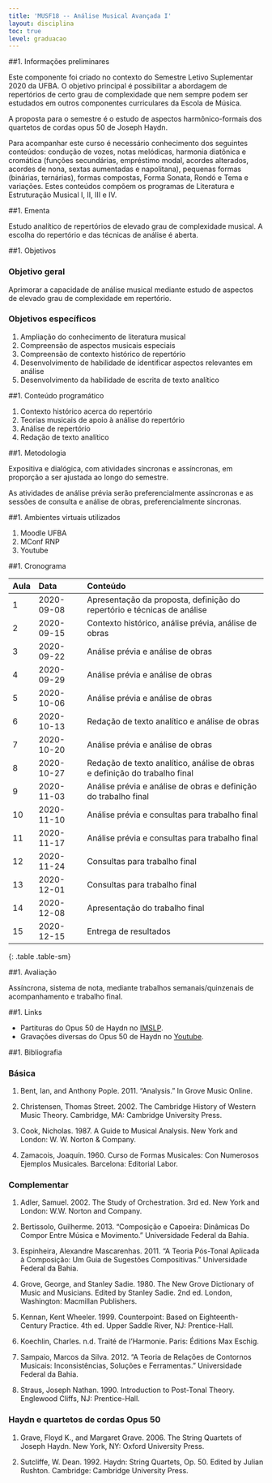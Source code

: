 ```yaml
---
title: 'MUSF18 -- Análise Musical Avançada I'
layout: disciplina
toc: true
level: graduacao
---
```


##1. Informações preliminares

Este componente foi criado no contexto do Semestre Letivo Suplementar
2020 da UFBA. O objetivo principal é possibilitar a abordagem de
repertórios de certo grau de complexidade que nem sempre podem ser
estudados em outros componentes curriculares da Escola de Música.

A proposta para o semestre é o estudo de aspectos harmônico-formais
dos quartetos de cordas opus 50 de Joseph Haydn.

Para acompanhar este curso é necessário conhecimento dos seguintes
conteúdos: condução de vozes, notas melódicas, harmonia diatônica e
cromática (funções secundárias, empréstimo modal, acordes alterados,
acordes de nona, sextas aumentadas e napolitana), pequenas formas
(binárias, ternárias), formas compostas, Forma Sonata, Rondó e Tema e
variações. Estes conteúdos compõem os programas de Literatura e
Estruturação Musical I, II, III e IV.

##1. Ementa

Estudo analítico de repertórios de elevado grau de complexidade
musical. A escolha do repertório e das técnicas de análise é aberta.

##1. Objetivos

### Objetivo geral

Aprimorar a capacidade de análise musical mediante estudo de aspectos de elevado grau de complexidade em repertório.

### Objetivos específicos

1. Ampliação do conhecimento de literatura musical
2. Compreensão de aspectos musicais especiais
3. Compreensão de contexto histórico de repertório
4. Desenvolvimento de habilidade de identificar aspectos relevantes em análise
5. Desenvolvimento da habilidade de escrita de texto analítico

##1. Conteúdo programático

1. Contexto histórico acerca do repertório
1. Teorias musicais de apoio à análise do repertório
1. Análise de repertório
1. Redação de texto analítico

##1. Metodologia

Expositiva e dialógica, com atividades síncronas e assíncronas, em
proporção a ser ajustada ao longo do semestre.

As atividades de análise prévia serão preferencialmente assíncronas e
as sessões de consulta e análise de obras, preferencialmente
síncronas.

##1. Ambientes virtuais utilizados

1. Moodle UFBA
1. MConf RNP
1. Youtube

##1. Cronograma

| Aula | Data       | Conteúdo                                                                   |
|:-----|:-----------|:---------------------------------------------------------------------------|
| 1    | 2020-09-08 | Apresentação da proposta, definição do repertório e técnicas de análise    |
| 2    | 2020-09-15 | Contexto histórico, análise prévia, análise de obras                       |
| 3    | 2020-09-22 | Análise prévia e análise de obras                                          |
| 4    | 2020-09-29 | Análise prévia e análise de obras                                          |
| 5    | 2020-10-06 | Análise prévia e análise de obras                                          |
| 6    | 2020-10-13 | Redação de texto analítico e análise de obras                              |
| 7    | 2020-10-20 | Análise prévia e análise de obras                                          |
| 8    | 2020-10-27 | Redação de texto analítico, análise de obras e definição do trabalho final |
| 9    | 2020-11-03 | Análise prévia e análise de obras e definição do trabalho final            |
| 10   | 2020-11-10 | Análise prévia e consultas para trabalho final                             |
| 11   | 2020-11-17 | Análise prévia e consultas para trabalho final                             |
| 12   | 2020-11-24 | Consultas para trabalho final                                              |
| 13   | 2020-12-01 | Consultas para trabalho final                                              |
| 14   | 2020-12-08 | Apresentação do trabalho final                                             |
| 15   | 2020-12-15 | Entrega de resultados                                                      |
{: .table .table-sm}

##1. Avaliação

Assíncrona, sistema de nota, mediante trabalhos semanais/quinzenais de
acompanhamento e trabalho final.

<!-- ##1. Trabalhos -->

<!-- ##1. Recursos disponíveis -->

##1. Links

- Partituras do Opus 50 de Haydn no [IMSLP](https://imslp.org/wiki/String_Quartets,_Op.50_(Haydn,_Joseph)).
- Gravações diversas do Opus 50 de Haydn no [Youtube](https://www.youtube.com/results?search_query=haydn+op.50).

##1. Bibliografia

### Básica

1. Bent, Ian, and Anthony Pople. 2011. “Analysis.” In Grove Music
   Online.

1. Christensen, Thomas Street. 2002. The Cambridge History of Western
   Music Theory. Cambridge, MA: Cambridge University Press.

1. Cook, Nicholas. 1987. A Guide to Musical Analysis. New York and
   London: W. W. Norton & Company.

1. Zamacois, Joaquín. 1960. Curso de Formas Musicales: Con Numerosos
   Ejemplos Musicales. Barcelona: Editorial Labor.

### Complementar

1. Adler, Samuel. 2002. The Study of Orchestration. 3rd ed. New York
   and London: W.W. Norton and Company.

1. Bertissolo, Guilherme. 2013. “Composição e Capoeira: Dinâmicas Do
   Compor Entre Música e Movimento.” Universidade Federal da Bahia.

1. Espinheira, Alexandre Mascarenhas. 2011. “A Teoria Pós-Tonal
   Aplicada à Composição: Um Guia de Sugestões Compositivas.”
   Universidade Federal da Bahia.

1. Grove, George, and Stanley Sadie. 1980. The New Grove Dictionary of
   Music and Musicians. Edited by Stanley Sadie. 2nd ed. London,
   Washington: Macmillan Publishers.

1. Kennan, Kent Wheeler. 1999. Counterpoint: Based on
   Eighteenth-Century Practice. 4th ed. Upper Saddle River, NJ:
   Prentice-Hall.

1. Koechlin, Charles. n.d. Traité de l’Harmonie. Paris: Éditions Max
   Eschig.

1. Sampaio, Marcos da Silva. 2012. “A Teoria de Relações de Contornos
   Musicais: Inconsistências, Soluções e Ferramentas.” Universidade
   Federal da Bahia.

1. Straus, Joseph Nathan. 1990. Introduction to Post-Tonal
   Theory. Englewood Cliffs, NJ: Prentice-Hall.

### Haydn e quartetos de cordas Opus 50

1. Grave, Floyd K., and Margaret Grave. 2006. The String Quartets of
   Joseph Haydn. New York, NY: Oxford University
   Press.

1. Sutcliffe, W. Dean. 1992. Haydn: String Quartets, Op. 50. Edited by
   Julian Rushton. Cambridge: Cambridge University Press.
